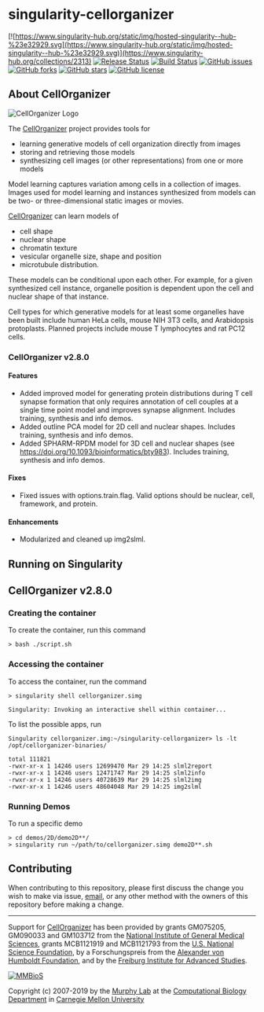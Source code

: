 # singularity-cellorganizer

[![https://www.singularity-hub.org/static/img/hosted-singularity--hub-%23e32929.svg](https://www.singularity-hub.org/static/img/hosted-singularity--hub-%23e32929.svg)](https://www.singularity-hub.org/collections/2313)
[![Release Status](https://img.shields.io/badge/release-v2.8.0-red.svg)](http://www.cellorganizer.org/)
[![Build Status](https://travis-ci.org/icaoberg/singularity-cellorganizer.svg?branch=master)](https://travis-ci.org/icaoberg/singularity-cellorganizer)
[![GitHub issues](https://img.shields.io/github/issues/icaoberg/singularity-cellorganizer.svg)](https://github.com/icaoberg/singularity-cellorganizer/issues)
[![GitHub forks](https://img.shields.io/github/forks/icaoberg/singularity-cellorganizer.svg)](https://github.com/icaoberg/singularity-cellorganizer/network)
[![GitHub stars](https://img.shields.io/github/stars/icaoberg/singularity-cellorganizer.svg)](https://github.com/icaoberg/singularity-cellorganizer/stargazers)
[![GitHub license](https://img.shields.io/badge/license-GPLv3-blue.svg)](https://www.gnu.org/licenses/quick-guide-gplv3.en.html)

## About CellOrganizer 

![CellOrganizer Logo](http://www.cellorganizer.org/wp-content/uploads/2017/08/CellOrganizerLogo2-250.jpg)

The [CellOrganizer](http://cellorganizer.org/) project provides tools for

* learning generative models of cell organization directly from images
* storing and retrieving those models
* synthesizing cell images (or other representations) from one or more models

Model learning captures variation among cells in a collection of images. Images used for model learning and instances synthesized from models can be two- or three-dimensional static images or movies.

[CellOrganizer](http://cellorganizer.org/) can learn models of

* cell shape
* nuclear shape
* chromatin texture
* vesicular organelle size, shape and position
* microtubule distribution.

These models can be conditional upon each other. For example, for a given synthesized cell instance, organelle position is dependent upon the cell and nuclear shape of that instance.

Cell types for which generative models for at least some organelles have been built include human HeLa cells, mouse NIH 3T3 cells, and Arabidopsis protoplasts. Planned projects include mouse T lymphocytes and rat PC12 cells.

### CellOrganizer v2.8.0

#### Features
* Added improved model for generating protein distributions during T cell synapse formation that only requires annotation of cell couples at a single time point model and improves synapse alignment. Includes training, synthesis and info demos.
* Added outline PCA model for 2D cell and nuclear shapes. Includes training, synthesis and info demos.
* Added SPHARM-RPDM model for 3D cell and nuclear shapes (see https://doi.org/10.1093/bioinformatics/bty983). Includes training, synthesis and info demos.

#### Fixes 
* Fixed issues with options.train.flag. Valid options should be nuclear, cell, framework, and protein.

#### Enhancements
* Modularized and cleaned up img2slml.

## Running on Singularity

## CellOrganizer v2.8.0 

### Creating the container

To create the container, run this command

```
> bash ./script.sh 
```
### Accessing the container

To access the container, run the command

```
> singularity shell cellorganizer.simg

Singularity: Invoking an interactive shell within container...
```
To list the possible apps, run
```
Singularity cellorganizer.img:~/singularity-cellorganizer> ls -lt /opt/cellorganizer-binaries/

total 111821
-rwxr-xr-x 1 14246 users 12699470 Mar 29 14:25 slml2report
-rwxr-xr-x 1 14246 users 12471747 Mar 29 14:25 slml2info
-rwxr-xr-x 1 14246 users 40728639 Mar 29 14:25 slml2img
-rwxr-xr-x 1 14246 users 48604048 Mar 29 14:25 img2slml
```
### Running Demos
To run a specific demo
```
> cd demos/2D/demo2D**/
> singularity run ~/path/to/cellorganizer.simg demo2D**.sh
```

## Contributing

When contributing to this repository, please first discuss the change you wish to make via issue, [email](mailto:cellorganizer@compbio.cmu.edu), or any other method with the owners of this repository before making a change.

---

Support for [CellOrganizer](http://cellorganizer.org/) has been provided by grants GM075205, GM090033 and GM103712 from the [National Institute of General Medical Sciences](http://www.nigms.nih.gov/), grants MCB1121919 and MCB1121793 from the [U.S. National Science Foundation](http://nsf.gov/), by a Forschungspreis from the [Alexander von Humboldt Foundation](http://www.humboldt-foundation.de/), and by the [Freiburg Institute for Advanced Studies](http://www.frias.uni-freiburg.de/lifenet?set_language=en).

[![MMBioS](https://i1.wp.com/www.cellorganizer.org/wp-content/uploads/2017/08/MMBioSlogo-e1503517857313.gif?h=60)](http://www.mmbios.org)

Copyright (c) 2007-2019 by the [Murphy Lab](http://murphylab.web.cmu.edu) at the [Computational Biology Department](http://www.cbd.cmu.edu) in [Carnegie Mellon University](http://www.cmu.edu)
